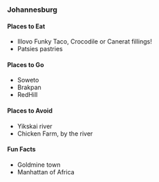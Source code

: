 ### Johannesburg

#### Places to Eat
- Illovo Funky Taco, Crocodile or Canerat fillings!
- Patsies pastries

#### Places to Go
- Soweto
- Brakpan
- RedHill

#### Places to Avoid
- Yikskai river
- Chicken Farm, by the river

#### Fun Facts	 
- Goldmine town 
- Manhattan of Africa
